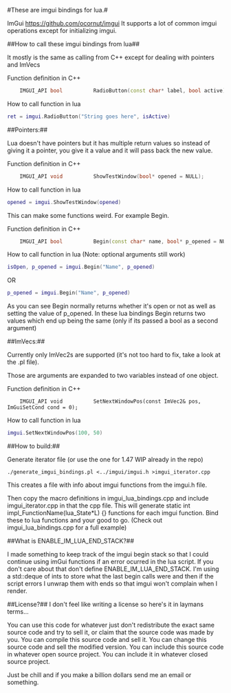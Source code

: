 #These are imgui bindings for lua.#

ImGui https://github.com/ocornut/imgui
It supports a lot of common imgui operations except for initializing imgui.


##How to call these imgui bindings from lua##

It mostly is the same as calling from C++ except for dealing with pointers and ImVecs

Function definition in C++
```c++
    IMGUI_API bool          RadioButton(const char* label, bool active);
```
How to call function in lua

```lua
ret = imgui.RadioButton("String goes here", isActive)
```

##Pointers:##

Lua doesn't have pointers but it has multiple return values
so instead of giving it a pointer, you give it a value and it will pass
back the new value.

Function definition in C++
```c++
    IMGUI_API void          ShowTestWindow(bool* opened = NULL);
```
How to call function in lua
```lua
opened = imgui.ShowTestWindow(opened)
```
This can make some functions weird. For example Begin.

Function definition in C++
```c++
    IMGUI_API bool          Begin(const char* name, bool* p_opened = NULL, ImGuiWindowFlags flags = 0);
```

How to call function in lua (Note: optional arguments still work)
```lua
isOpen, p_opened = imgui.Begin("Name", p_opened)
```
OR
```lua
p_opened = imgui.Begin("Name", p_opened)
```

As you can see Begin normally returns whether it's open or not as well as setting the value
of p_opened. In these lua bindings Begin returns two values which end up being the same (only if its passed a bool as a second argument)


##ImVecs:##

Currently only ImVec2s are supported (it's not too hard to fix, take a look at the .pl file).

Those are arguments are expanded to two variables instead of one object.

Function definition in C++
```c+++
    IMGUI_API void          SetNextWindowPos(const ImVec2& pos, ImGuiSetCond cond = 0);
```

How to call function in lua
```lua
imgui.SetNextWindowPos(100, 50)
```


##How to build:##

Generate iterator file (or use the one for 1.47 WIP already in the repo)
```
./generate_imgui_bindings.pl <../imgui/imgui.h >imgui_iterator.cpp
```

This creates a file with info about imgui functions from the imgui.h file.

Then copy the macro definitions in imgui_lua_bindings.cpp and include imgui_iterator.cpp in that the cpp file. This will generate static int impl_FunctionName(lua_State*L) {} functions for each imgui function. Bind these to lua functions and your good to go. (Check out imgui_lua_bindings.cpp for a full example)



##What is ENABLE_IM_LUA_END_STACK?##

I made something to keep track of the imgui begin stack so that I could continue using
imGui functions if an error ocurred in the lua script. If you don't care about that
don't define ENABLE_IM_LUA_END_STACK. I'm using a std::deque of ints to store what the last
begin calls were and then if the script errors I unwrap them with ends so that imgui won't
complain when I render.

##License?##
I don't feel like writing a license so here's it in laymans terms...

You can use this code for whatever just don't redistribute the exact same source code and try to sell it, or claim that the source code was made by you.
You can compile this source code and sell it. You can change this source code and sell the modified version.
You can include this source code in whatever open source project. You can include it in whatever closed source project.

Just be chill and if you make a billion dollars send me an email or something.

